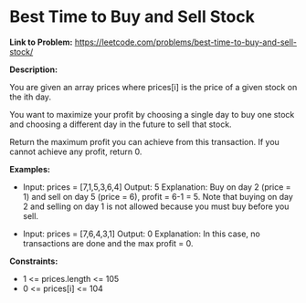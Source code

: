 # Best Time to Buy and Sell Stock

**Link to Problem:** https://leetcode.com/problems/best-time-to-buy-and-sell-stock/

**Description:**

You are given an array prices where prices[i] is the price of a given stock on the ith day.

You want to maximize your profit by choosing a single day to buy one stock and choosing a different day in the future to sell that stock.

Return the maximum profit you can achieve from this transaction. If you cannot achieve any profit, return 0.

**Examples:**

- Input: prices = [7,1,5,3,6,4]
Output: 5
Explanation: Buy on day 2 (price = 1) and sell on day 5 (price = 6), profit = 6-1 = 5.
Note that buying on day 2 and selling on day 1 is not allowed because you must buy before you sell.

- Input: prices = [7,6,4,3,1]
Output: 0
Explanation: In this case, no transactions are done and the max profit = 0.

**Constraints:**

- 1 <= prices.length <= 105
- 0 <= prices[i] <= 104